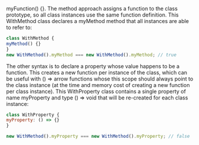 myFunction() {}. The method approach assigns a function to the class
prototype, so all class instances use the same function definition. This WithMethod class declares a myMethod method that all instances are able to refer
to:

```JavaScript
class WithMethod {
myMethod() {}
}
new WithMethod().myMethod === new WithMethod().myMethod; // true
```

The other syntax is to declare a property whose value happens to be a function. This
creates a new function per instance of the class, which can be useful with () => arrow
functions whose this scope should always point to the class instance (at the time and
memory cost of creating a new function per class instance).
This WithProperty class contains a single property of name myProperty and type ()
=> void that will be re-created for each class instance:

```JavaScript
class WithProperty {
myProperty: () => {}
}

new WithMethod().myProperty === new WithMethod().myProperty; // false
```
